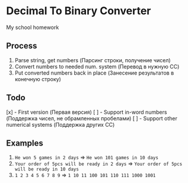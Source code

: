 # Decimal To Binary Converter
My school homework

## Process
1. Parse string, get numbers (Парсинг строки, получение чисел)
2. Convert numbers to needed num. system (Перевод в нужную СС)
3. Put converted numbers back in place (Занесение результатов в конечную строку)

## Todo
[x] - First version (Первая версия)
[ ] - Support in-word numbers (Поддержка чисел, не обрамленных пробелами)
[ ] - Support other numerical systems (Поддержка других СС)

## Examples
1. `He won 5 games in 2 days` => `He won 101 games in 10 days`
2. `Your order of 5pcs will be ready in 2 days` => `Your order of 5pcs will be ready in 10 days`
3. `1 2 3 4 5 6 7 8 9` => `1 10 11 100 101 110 111 1000 1001`